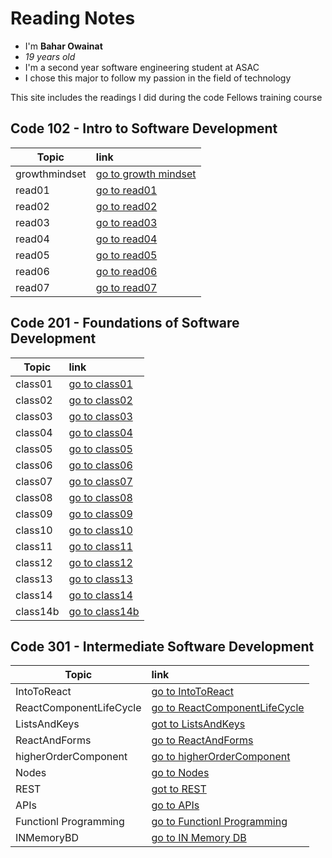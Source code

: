 # Reading Notes
- I'm **Bahar Owainat**
- *19 years old*
- I'm a second year software engineering student at ASAC
- I chose this major to follow my passion in the field of technology

This site includes the readings I did during the code Fellows training course

## Code 102 - Intro to Software Development

|   Topic   | link        |  
|----------|:-------------
| growthmindset | [go to growth mindset](https://bashar-owainat.github.io/reading-notes/growthmindset)  
|read01  |   [go to read01 ](https://bashar-owainat.github.io/reading-notes/read01)
|read02|[go to read02 ](https://bashar-owainat.github.io/reading-notes/read02)
|read03|[go to read03](https://bashar-owainat.github.io/reading-notes/read03)
|read04|[go to read04](https://bashar-owainat.github.io/reading-notes/read04)
|read05|[go to read05](https://bashar-owainat.github.io/reading-notes/read05)
|read06|[go to read06](https://bashar-owainat.github.io/reading-notes/read06)
|read07|[go to read07](https://bashar-owainat.github.io/reading-notes/read07)

## Code 201 - Foundations of Software Development
| Topic  |  link  |
|---------|:---------
|class01|[go to class01](https://bashar-owainat.github.io/reading-notes/class01)
|class02|[go to class02](https://bashar-owainat.github.io/reading-notes/class02)
|class03|[go to class03](https://bashar-owainat.github.io/reading-notes/class03)
|class04|[go to class04](https://bashar-owainat.github.io/reading-notes/class04)
|class05|[go to class05](https://bashar-owainat.github.io/reading-notes/class05)
|class06|[go to class06](https://bashar-owainat.github.io/reading-notes/class06)
|class07|[go to class07](https://bashar-owainat.github.io/reading-notes/class07)
|class08|[go to class08](https://bashar-owainat.github.io/reading-notes/class08)
|class09|[go to class09](https://bashar-owainat.github.io/reading-notes/class09)
|class10|[go to class10](https://bashar-owainat.github.io/reading-notes/class10)
|class11|[go to class11](https://bashar-owainat.github.io/reading-notes/class11)
|class12|[go to class12](https://bashar-owainat.github.io/reading-notes/class12)
|class13|[go to class13](https://bashar-owainat.github.io/reading-notes/class13)
|class14|[go to class14](https://bashar-owainat.github.io/reading-notes/class14)
|class14b|[go to class14b](https://bashar-owainat.github.io/reading-notes/class14b)

## Code 301 - Intermediate Software Development


| Topic  |  link  |
|---------|:---------
|IntoToReact|[go to IntoToReact](https://bashar-owainat.github.io/reading-notes/IntoToReact)
|ReactComponentLifeCycle|[go to ReactComponentLifeCycle](https://bashar-owainat.github.io/reading-notes/ReactComponentLifecycle)
|ListsAndKeys|[got to ListsAndKeys](https://bashar-owainat.github.io/reading-notes/listsAndKeys)
|ReactAndForms|[go to ReactAndForms](https://bashar-owainat.github.io/reading-notes/ReactAndForms)
|higherOrderComponent|[go to higherOrderComponent ](https://bashar-owainat.github.io/reading-notes/higherOrderComponent)
|Nodes|[go to Nodes](https://bashar-owainat.github.io/reading-notes/Node)
|REST|[got to REST](https://bashar-owainat.github.io/reading-notes/REST)
|APIs|[go to APIs](https://bashar-owainat.github.io/reading-notes/APIs)
|Functionl Programming|[go to Functionl Programming](https://bashar-owainat.github.io/reading-notes/functionalProgramming)
|INMemoryBD|[go to IN Memory DB](https://bashar-owainat.github.io/reading-notes/inMemoryBD)